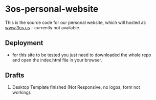# 3os-personal-website

This is the source code for our personal website, which will hosted at: www.3os.us - currently not available.



## Deployment

- for this site to be tested you just need to downloaded the whole repo and open the index.html file in your browser.


## Drafts

1. Desktop Template finished (Not Responsive, no logos, form not working).

